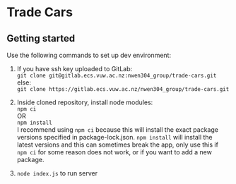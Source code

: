 # Trade Cars



## Getting started

Use the following commands to set up dev environment:

1. If you have ssh key uploaded to GitLab:  
`git clone git@gitlab.ecs.vuw.ac.nz:nwen304_group/trade-cars.git`  
else:  
`git clone https://gitlab.ecs.vuw.ac.nz/nwen304_group/trade-cars.git`  

2. Inside cloned repository, install node modules:  
`npm ci`  
OR  
`npm install`  
I recommend using `npm ci` because this will install the exact package versions specified in package-lock.json. `npm install` will install the latest versions and this can sometimes break the app, only use this if `npm ci` for some reason does not work, or if you want to add a new package.  

3. `node index.js` to run server